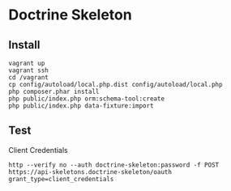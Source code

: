 Doctrine Skeleton
=================

Install
-------

```
vagrant up
vagrant ssh
cd /vagrant
cp config/autoload/local.php.dist config/autoload/local.php
php composer.phar install
php public/index.php orm:schema-tool:create
php public/index.php data-fixture:import
```

Test
----

Client Credentials
```
http --verify no --auth doctrine-skeleton:password -f POST https://api-skeletons.doctrine-skeleton/oauth grant_type=client_credentials
```
